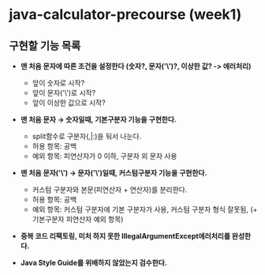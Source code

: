 # java-calculator-precourse (week1)
 

## 구현할 기능 목록
- **맨 처음 문자에 따른 조건을 설정한다 (숫자?, 문자('\\')?, 이상한 값? -> 에러처리)**
  - 앞이 숫자로 시작?
  - 앞이 문자('\\')로 시작?
  - 앞이 이상한 값으로 시작?

- **맨 처음 문자 → 숫자일때, 기본구분자 기능을 구현한다.**
  - split함수로 구분자(,|:)을 둬서 나눈다.
  - 허용 항목: 공백 
  - 예외 항목: 피연산자가 0 이하, 구분자 외 문자 사용

- **맨 처음 문자('\\') → 문자('\\')일때, 커스텀구분자 기능을 구현한다.**
  - 커스텀 구분자와 본문(피연산자 + 연산자)를 분리한다.
  - 허용 항목: 공백
  - 예외 항목: 커스텀 구분자에 기본 구분자가 사용, 커스텀 구분자 형식 잘못됨, (+ 기본구분자 피연산자 예외 항목)

   

- **중복 코드 리팩토링, 미처 하지 못한 IllegalArgumentExcept에러처리를 완성한다.**
- **Java Style Guide를 위배하지 않았는지 검수한다.**
